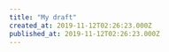 ```yaml
---
title: "My draft"
created_at: 2019-11-12T02:26:23.000Z
published_at: 2019-11-12T02:26:23.000Z
---
```



